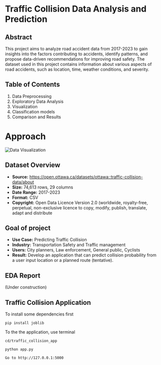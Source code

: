 # Traffic Collision Data Analysis and Prediction

## Abstract
This project aims to analyze road accident data from 2017-2023 to gain insights into the factors contributing to accidents, identify patterns, and propose data-driven recommendations for improving road safety. The dataset used in this project contains information about various aspects of road accidents, such as location, time, weather conditions, and severity.

## Table of Contents

1.  Data Preprocessing
2.  Exploratory Data Analysis
3.  Visualization
4.  Classification models
5.  Comparison and Results

# Approach

![Data Visualization](images/approach.png)

## Dataset Overview
- **Source:** https://open.ottawa.ca/datasets/ottawa::traffic-collision-data/about
- **Size:** 74,613 rows, 29 columns
- **Date Range:** 2017-2023
- **Format:** CSV
- **Copyright:** Open Data Licence Version 2.0 (worldwide, royalty-free, perpetual, non-exclusive licence to copy, modify, publish, translate, adapt and distribute


## Goal of project
- **Use Case:** Predicting Traffic Collision
- **Industry:** Transportation Safety and Traffic management
-  **Users:** City planners, Law enforcement, General public, Cyclists
- **Result:** Develop an application that can predict collision probability from a user input location or a planned route (tentative).


## EDA Report

(Under construction)


## Traffic Collision Application


To install some dependencies first
```
pip install joblib
```


To the the application, use terminal

```
cd/traffic_collision_app

python app.py

Go to http://127.0.0.1:5000
```
